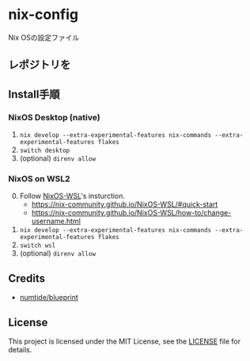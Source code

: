 # nix-config

Nix OSの設定ファイル

## レポジトリを

## Install手順

### NixOS Desktop (native)

1. `nix develop --extra-experimental-features nix-commands --extra-experimental-features flakes`
2. `switch desktop`
3. (optional) `direnv allow`

### NixOS on WSL2

0. Follow [NixOS-WSL](https://github.com/nix-community/NixOS-WSL)'s insturction.
    - https://nix-community.github.io/NixOS-WSL/#quick-start
    - https://nix-community.github.io/NixOS-WSL/how-to/change-username.html
1. `nix develop --extra-experimental-features nix-commands --extra-experimental-features flakes`
2. `switch wsl`
3. (optional) `direnv allow`

## Credits

- [numtide/blueprint](https://github.com/numtide/blueprint)

## License

This project is licensed under the MIT License, see the [LICENSE](LICENSE) file for details.

